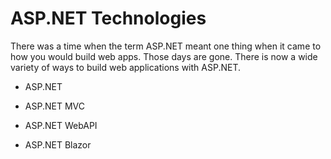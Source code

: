 # ASP.NET Technologies
There was a time when the term ASP.NET meant one thing when it came to how you would build web apps.  Those days are gone.  There is now a wide variety of ways to build web applications with ASP.NET.

- ASP.NET 
- ASP.NET MVC

- ASP.NET WebAPI

- ASP.NET Blazor